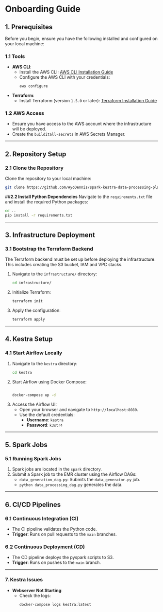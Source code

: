 # **Onboarding Guide**

## **1. Prerequisites**
Before you begin, ensure you have the following installed and configured on your local machine:

### **1.1 Tools**
- **AWS CLI**:
  - Install the AWS CLI: [AWS CLI Installation Guide](https://docs.aws.amazon.com/cli/latest/userguide/install-cliv2.html)
  - Configure the AWS CLI with your credentials:
    ```bash
    aws configure
    ```
- **Terraform**:
  - Install Terraform (version `1.5.0` or later): [Terraform Installation Guide](https://developer.hashicorp.com/terraform/tutorials/aws-get-started/install-cli)

### **1.2 AWS Access**
- Ensure you have access to the AWS account where the infrastructure will be deployed.
- Create the `builditall-secrets` in AWS Secrets Manager.

---

## **2. Repository Setup**

### **2.1 Clone the Repository**
Clone the repository to your local machine:
```bash
git clone https://github.com/AyoDennis/spark-kestra-data-processing-platform/tree/main.git
```

##**2.2 Install Python Dependencies**
Navigate to the `requirements.txt` file and install the required Python packages:
```bash
cd ..
pip install -r requirements.txt
```

---


## **3. Infrastructure Deployment**

### **3.1 Bootstrap the Terraform Backend**
The Terraform backend must be set up before deploying the infrastructure. This includes creating the S3 bucket, IAM and VPC stacks.

1. Navigate to the `infrastructure/` directory:
   ```bash
   cd infrastructure/
   ```
2. Initialize Terraform:
   ```bash
   terraform init
   ```
3. Apply the configuration:
   ```bash
   terraform apply
   ```

 ---

## **4. Kestra Setup**

### **4.1 Start Airflow Locally**
1. Navigate to the `kestra` directory:
   ```bash
   cd kestra
   ```
2. Start Airflow using Docker Compose:
   ```bash
   
   docker-compose up -d
   ```
3. Access the Airflow UI:
   - Open your browser and navigate to `http://localhost:8080`.
   - Use the default credentials:
     - **Username**: `kestra`
     - **Password**: `k3str4`
---

## **5. Spark Jobs**

### **5.1 Running Spark Jobs**
1. Spark jobs are located in the `spark` directory.
2. Submit a Spark job to the EMR cluster using the Airflow DAGs:
   - `data_generation_dag.py`: Submits the `data_generator.py` job.
   - `python data_processing_dag.py` generates the data.

---

## **6. CI/CD Pipelines**

### **6.1 Continuous Integration (CI)**
- The CI pipeline validates the Python code.
- **Trigger**: Runs on pull requests to the `main` branches.

### **6.2 Continuous Deployment (CD)**
- The CD pipeline deploys the pyspark scripts to S3.
- **Trigger**: Runs on pushes to the `main` branch.

---

### **7. Kestra Issues**
- **Webserver Not Starting**:
  - Check the logs:
    ```bash
    docker-compose logs kestra:latest
    ```
